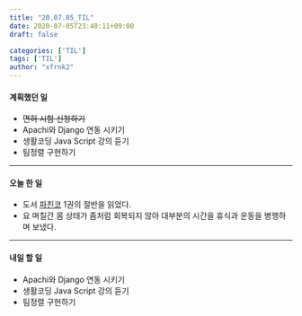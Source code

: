 ```yaml
---
title: "20.07.05_TIL"
date: 2020-07-05T23:40:11+09:00
draft: false

categories: ['TIL']
tags: ['TIL']
author: "xfrnk2"
---
```

#### 계획했던 일
+ ~~면허 시험 신청하기~~
+ Apachi와 Django 연동 시키기
+ 생활코딩 Java Script 강의 듣기
+ 팀정렬 구현하기
---  
#### 오늘 한 일
+ 도서 [파친코](http://www.yes24.com/Product/Goods/59382261) 1권의 절반을 읽었다.
+ 요 며칠간 몸 상태가 좀처럼 회복되지 않아 대부분의 시간을 휴식과 운동을 병행하며 보냈다.
---   
#### 내일 할 일  
+ Apachi와 Django 연동 시키기
+ 생활코딩 Java Script 강의 듣기
+ 팀정렬 구현하기